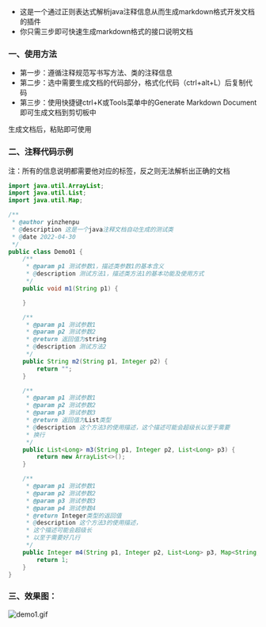 - 这是一个通过正则表达式解析java注释信息从而生成markdown格式开发文档的插件
- 你只需三步即可快速生成markdown格式的接口说明文档

### 一、使用方法

- 第一步：遵循注释规范写书写方法、类的注释信息
- 第二步：选中需要生成文档的代码部分，格式化代码（ctrl+alt+L）后复制代码
- 第三步：使用快捷键ctrl+K或Tools菜单中的Generate Markdown Document即可生成文档到剪切板中

生成文档后，粘贴即可使用

### 二、注释代码示例

注：所有的信息说明都需要他对应的标签，反之则无法解析出正确的文档

```java
import java.util.ArrayList;
import java.util.List;
import java.util.Map;

/**
 * @author yinzhenpu
 * @description 这是一个java注释文档自动生成的测试类
 * @date 2022-04-30
 */
public class Demo01 {
    /**
     * @param p1 测试参数1，描述类参数1的基本含义
     * @description 测试方法1，描述类方法1的基本功能及使用方式
     */
    public void m1(String p1) {

    }

    /**
     * @param p1 测试参数1
     * @param p2 测试参数2
     * @return 返回值为string
     * @description 测试方法2
     */
    public String m2(String p1, Integer p2) {
        return "";
    }

    /**
     * @param p1 测试参数1
     * @param p2 测试参数2
     * @param p3 测试参数3
     * @return 返回值为List类型
     * @description 这个方法3的使用描述，这个描述可能会超级长以至于需要
     * 换行
     */
    public List<Long> m3(String p1, Integer p2, List<Long> p3) {
        return new ArrayList<>();
    }

    /**
     * @param p1 测试参数1
     * @param p2 测试参数2
     * @param p3 测试参数3
     * @param p4 测试参数4
     * @return Integer类型的返回值
     * @description 这个方法3的使用描述，
     * 这个描述可能会超级长
     * 以至于需要好几行
     */
    public Integer m4(String p1, Integer p2, List<Long> p3, Map<String, Object> p4) {
        return 1;
    }
}


```

### 三、效果图：

![demo1.gif](https://s2.loli.net/2022/04/30/4cxnq3YvBlsdhwo.gif)